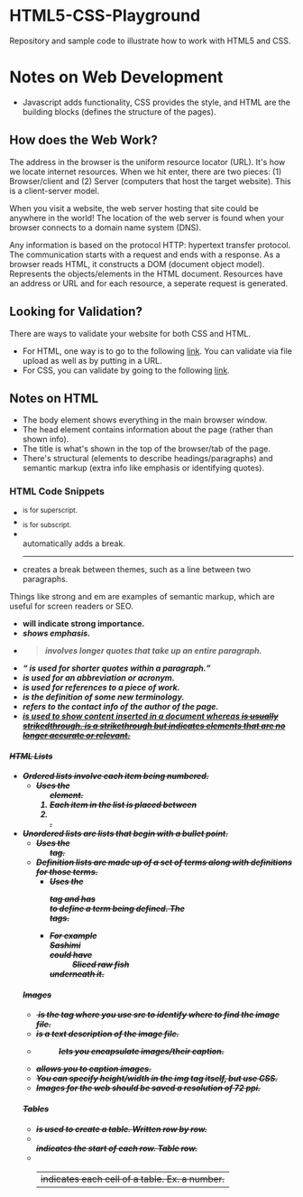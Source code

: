 # HTML5-CSS-Playground

Repository and sample code to illustrate how to work with HTML5 and CSS.

# Notes on Web Development

- Javascript adds functionality, CSS provides the style, and HTML are the building blocks (defines the structure of the pages). 

## How does the Web Work?

The address in the browser is the uniform resource locator (URL). It's how we locate internet resources. When we hit enter, there are two pieces: (1) Browser/client and (2) Server (computers that host the target website). This is a client-server model.

When you visit a website, the web server hosting that site could be anywhere in the world! The location of the web server is found when your browser connects to a domain name system (DNS). 

Any information is based on the protocol HTTP: hypertext transfer protocol. The communication starts with a request and ends with a response. As a browser reads HTML, it constructs a DOM (document object model). Represents the objects/elements in the HTML document. Resources have an address or URL and for each resource, a seperate request is generated.

## Looking for Validation?

There are ways to validate your website for both CSS and HTML.

- For HTML, one way is to go to the following [link](https://validator.w3.org/). You can validate via file upload as well as by putting in a URL.
- For CSS, you can validate by going to the following [link](https://jigsaw.w3.org/css-validator).

## Notes on HTML
- The body element shows everything in the main browser window. 
- The head element contains information about the page (rather than shown info).
- The title is what's shown in the top of the browser/tab of the page. 
- There's structural (elements to describe headings/paragraphs) and semantic markup (extra info like emphasis or identifying quotes). 

### HTML Code Snippets
- <sup> is for superscript. 
- <sub> is for subscript. 
- <br /> automatically adds a break. 
- <hr /> creates a break between themes, such as a line between two paragraphs.

Things like strong and em are examples of semantic markup, which are useful for screen readers or SEO. 

- <strong> will indicate strong importance. 
- <em> shows emphasis.  
- <blockquote> involves longer quotes that take up an entire paragraph. 
- <q> is used for shorter quotes within a paragraph. 
- <abbr> is used for an abbreviation or acronym. 
- <cite> is used for references to a piece of work. 
- <dfn> is the definition of some new terminology. 
- <address> refers to the contact info of the author of the page.
- <ins> is used to show content inserted in a document whereas <del> is usually strikedthrough. <s> is a strikethrough but indicates elements that are no longer accurate or relevant. 

#### HTML Lists
- Ordered lists involve each item being numbered. 
    - Uses the <ol> element. 
    - Each item in the list is placed between <li> </li>.
- Unordered lists are lists that begin with a bullet point.
    - Uses the <ul> tag. 
- Definition lists are made up of a set of terms along with definitions for those terms.   
    - Uses the <dl> tag and has <dt> </dt> to define a term  being defined. The <dd> </dd> tags. 
    - For example <dt> Sashimi </dt> could have <dd> Sliced raw fish </dd> underneath it. 

#### Images
- <img> is the tag where you use src to identify where to find the image file. 
- <alt> is a text description of the image file. 
- <figure> lets you encapsulate images/their caption. 
- <figcaption> allows you to caption images. 
- You can specify height/width in the img tag itself, but use CSS.
- Images for the web should be saved a resolution of 72 ppi.

#### Tables
- <table> is used to create a table. Written row by row. 
- <tr> indicates the start of each row. Table row. 
- <td> indicates each cell of a table. Ex. a number. 